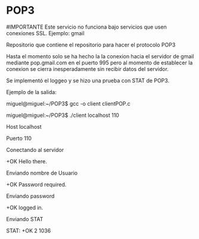 POP3
====

#IMPORTANTE
Este servicio no funciona bajo servicios que usen conexiones SSL. Ejemplo: gmail


Repositorio que contiene el repositorio para hacer el protocolo POP3



Hasta el momento solo se ha hecho la la conexion hacia el servidor de gmail mediante pop.gmail.com en el puerto 995
pero al momento de establecer la conexion se cierra inesperadamente sin recibir datos del servidor.

Se implementó el loggeo y se hizo una prueba con STAT de POP3.


Ejemplo de la salida:

miguel@miguel:~/POP3$ gcc -o client clientPOP.c 

miguel@miguel:~/POP3$ ./client localhost 110

Host localhost

Puerto 110

Conectando al servidor

+OK Hello there.

Enviando nombre de Usuario

+OK Password required.

Enviando password

+OK logged in.

Enviando STAT

STAT: +OK 2 1036
